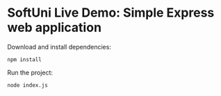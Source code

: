 # SoftUni Live Demo: Simple Express web application

Download and install dependencies:

`npm install`

Run the project:

`node index.js`
